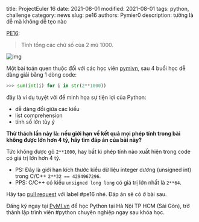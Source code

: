 title: ProjectEuler 16
date: 2021-08-01
modified: 2021-08-01
tags: python, challenge
category: news
slug: pe16
authors: Pymier0
description: tưởng là dễ mà không dễ tẹo nào

[PE16](https://projecteuler.net/problem=16):

> Tính tổng các chữ số của 2 mũ 1000.

![img](https://images.unsplash.com/photo-1553152531-b98a2fc8d3bf?crop=entropy&cs=tinysrgb&fit=max&fm=jpg&ixid=MnwyMzI1MzN8MHwxfHJhbmRvbXx8fHx8fHx8fDE2Mjc4MDI0MjM&ixlib=rb-1.2.1&q=80&w=600)

Một bài toán quen thuộc đối với các học viên [pymivn](https://pymi.vn), sau 4 buổi học dễ dàng giải bằng 1 dòng code:

```py
>>> sum(int(i) for i in str(2**1000))
```

đây là ví dụ tuyệt vời để minh họa sự tiện lợi của Python:

- dễ dàng đổi giữa các kiểu
- list comprehension
- tính số lớn tùy ý

**Thử thách lần này là: nếu giới hạn về kết quả mọi phép tính trong bài không được lớn hơn 4 tỷ, hãy tìm đáp án của bài này?**

Tức không được gõ `2**1000`, hay bất kì phép tính nào xuất hiện trong code có giá trị lớn hơn 4 tỷ.

- PS: Đây là giới hạn kích thước kiểu dữ liệu integer dương (unsigned int) trong C/C++ `2**32 == 4294967296`.
- PPS: C/C++ có kiểu `unsigned long long` có giá trị lớn nhất là `2**64`.

Hãy tạo [pull request](https://github.com/pymivn/news/pulls) với label #pe16 nhé.  Đáp án sẽ có ở bài sau.

Đăng ký ngay tại [PyMI.vn](https://pymi.vn) để học Python tại Hà Nội TP HCM (Sài Gòn),
trở thành lập trình viên #python chuyên nghiệp ngay sau khóa học.
